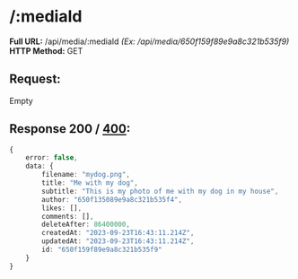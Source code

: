 # /:mediaId
**Full URL:** /api/media/:mediaId *(Ex: /api/media/650f159f89e9a8c321b535f9)*  
**HTTP Method:** GET  
## Request:
Empty
## Response **200** / [400](/doc/api/error.md):
```ts
{
    error: false,
    data: {
        filename: "mydog.png",
        title: "Me with my dog",
        subtitle: "This is my photo of me with my dog in my house",
        author: "650f135089e9a8c321b535f4",
        likes: [],
        comments: [],
        deleteAfter: 86400000,
        createdAt: "2023-09-23T16:43:11.214Z",
        updatedAt: "2023-09-23T16:43:11.214Z",
        id: "650f159f89e9a8c321b535f9"
    }
}
```